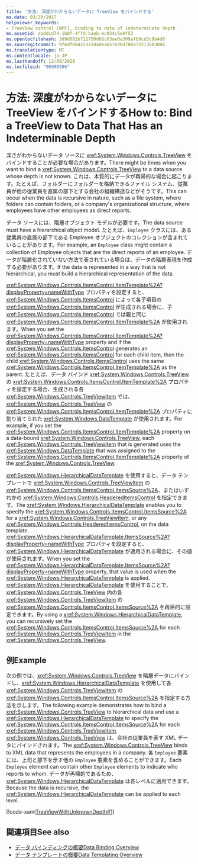 ```yaml
---
title: '方法: 深度がわからないデータに TreeView をバインドする'
ms.date: 03/30/2017
helpviewer_keywords:
- TreeView control [WPF], binding to data of indeterminate depth
ms.assetid: daddcd74-1b0f-4ffd-baeb-ec934c5e0f53
ms.openlocfilehash: 3d9d082b712750d66c63ae0a309afb9cd3c9b4d8
ms.sourcegitcommit: 9f6df084c53a3da0ea657ed0d708a72213683084
ms.translationtype: MT
ms.contentlocale: ja-JP
ms.lasthandoff: 12/09/2020
ms.locfileid: "96980506"
---
```

# <a name="how-to-bind-a-treeview-to-data-that-has-an-indeterminable-depth"></a><span data-ttu-id="75d5e-102">方法: 深度がわからないデータに TreeView をバインドする</span><span class="sxs-lookup"><span data-stu-id="75d5e-102">How to: Bind a TreeView to Data That Has an Indeterminable Depth</span></span>
<span data-ttu-id="75d5e-103">深さがわからないデータ ソースに <xref:System.Windows.Controls.TreeView> をバインドすることが必要な場合があります。</span><span class="sxs-lookup"><span data-stu-id="75d5e-103">There might be times when you want to bind a <xref:System.Windows.Controls.TreeView> to a data source whose depth is not known.</span></span>  <span data-ttu-id="75d5e-104">これは、本質的にデータが再帰的な場合に起こります。たとえば、フォルダーにフォルダーを格納できるファイル システム、従業員が他の従業員を直属の部下とする会社の組織構造などがそうです。</span><span class="sxs-lookup"><span data-stu-id="75d5e-104">This can occur when the data is recursive in nature, such as a file system, where folders can contain folders, or a company's organizational structure, where employees have other employees as direct reports.</span></span>  
  
 <span data-ttu-id="75d5e-105">データ ソースには、階層オブジェクト モデルが必要です。</span><span class="sxs-lookup"><span data-stu-id="75d5e-105">The data source must have a hierarchical object model.</span></span> <span data-ttu-id="75d5e-106">たとえば、`Employee` クラスには、ある従業員の直属の部下である Employee オブジェクトのコレクションが含まれていることがあります。</span><span class="sxs-lookup"><span data-stu-id="75d5e-106">For example, an `Employee` class might contain a collection of Employee objects that are the direct reports of an employee.</span></span> <span data-ttu-id="75d5e-107">データが階層化されていない方法で表されている場合は、データの階層表現を作成する必要があります。</span><span class="sxs-lookup"><span data-stu-id="75d5e-107">If the data is represented in a way that is not hierarchical, you must build a hierarchical representation of the data.</span></span>  
  
 <span data-ttu-id="75d5e-108"><xref:System.Windows.Controls.ItemsControl.ItemTemplate%2A?displayProperty=nameWithType> プロパティを設定すると、<xref:System.Windows.Controls.ItemsControl> によって各子項目の <xref:System.Windows.Controls.ItemsControl> が生成される場合に、子 <xref:System.Windows.Controls.ItemsControl> では親と同じ <xref:System.Windows.Controls.ItemsControl.ItemTemplate%2A> が使用されます。</span><span class="sxs-lookup"><span data-stu-id="75d5e-108">When you set the <xref:System.Windows.Controls.ItemsControl.ItemTemplate%2A?displayProperty=nameWithType> property and if the <xref:System.Windows.Controls.ItemsControl> generates an <xref:System.Windows.Controls.ItemsControl> for each child item, then the child <xref:System.Windows.Controls.ItemsControl> uses the same <xref:System.Windows.Controls.ItemsControl.ItemTemplate%2A> as the parent.</span></span> <span data-ttu-id="75d5e-109">たとえば、データ バインド <xref:System.Windows.Controls.TreeView> の <xref:System.Windows.Controls.ItemsControl.ItemTemplate%2A> プロパティを設定する場合、生成される各 <xref:System.Windows.Controls.TreeViewItem> では、<xref:System.Windows.Controls.TreeView> の <xref:System.Windows.Controls.ItemsControl.ItemTemplate%2A> プロパティに割り当てられた <xref:System.Windows.DataTemplate> が使用されます。</span><span class="sxs-lookup"><span data-stu-id="75d5e-109">For example, if you set the <xref:System.Windows.Controls.ItemsControl.ItemTemplate%2A> property on a data-bound <xref:System.Windows.Controls.TreeView>, each <xref:System.Windows.Controls.TreeViewItem> that is generated uses the <xref:System.Windows.DataTemplate> that was assigned to the <xref:System.Windows.Controls.ItemsControl.ItemTemplate%2A> property of the <xref:System.Windows.Controls.TreeView>.</span></span>  
  
 <span data-ttu-id="75d5e-110"><xref:System.Windows.HierarchicalDataTemplate> を使用すると、データ テンプレートで <xref:System.Windows.Controls.TreeViewItem> の <xref:System.Windows.Controls.ItemsControl.ItemsSource%2A>、またはいずれかの <xref:System.Windows.Controls.HeaderedItemsControl> を指定できます。</span><span class="sxs-lookup"><span data-stu-id="75d5e-110">The <xref:System.Windows.HierarchicalDataTemplate> enables you to specify the <xref:System.Windows.Controls.ItemsControl.ItemsSource%2A> for a <xref:System.Windows.Controls.TreeViewItem>, or any <xref:System.Windows.Controls.HeaderedItemsControl>, on the data template.</span></span> <span data-ttu-id="75d5e-111"><xref:System.Windows.HierarchicalDataTemplate.ItemsSource%2A?displayProperty=nameWithType> プロパティを設定すると、<xref:System.Windows.HierarchicalDataTemplate> が適用される場合に、その値が使用されます。</span><span class="sxs-lookup"><span data-stu-id="75d5e-111">When you set the <xref:System.Windows.HierarchicalDataTemplate.ItemsSource%2A?displayProperty=nameWithType> property, that value is used when the <xref:System.Windows.HierarchicalDataTemplate> is applied.</span></span> <span data-ttu-id="75d5e-112"><xref:System.Windows.HierarchicalDataTemplate> を使用することで、<xref:System.Windows.Controls.TreeView> 内の各 <xref:System.Windows.Controls.TreeViewItem> の <xref:System.Windows.Controls.ItemsControl.ItemsSource%2A> を再帰的に設定できます。</span><span class="sxs-lookup"><span data-stu-id="75d5e-112">By using a <xref:System.Windows.HierarchicalDataTemplate>, you can recursively set the <xref:System.Windows.Controls.ItemsControl.ItemsSource%2A> for each <xref:System.Windows.Controls.TreeViewItem> in the <xref:System.Windows.Controls.TreeView>.</span></span>  
  
## <a name="example"></a><span data-ttu-id="75d5e-113">例</span><span class="sxs-lookup"><span data-stu-id="75d5e-113">Example</span></span>  
 <span data-ttu-id="75d5e-114">次の例では、<xref:System.Windows.Controls.TreeView> を階層データにバインドし、<xref:System.Windows.HierarchicalDataTemplate> を使用して各 <xref:System.Windows.Controls.TreeViewItem> の <xref:System.Windows.Controls.ItemsControl.ItemsSource%2A> を指定する方法を示します。</span><span class="sxs-lookup"><span data-stu-id="75d5e-114">The following example demonstrates how to bind a <xref:System.Windows.Controls.TreeView> to hierarchical data and use a <xref:System.Windows.HierarchicalDataTemplate> to specify the <xref:System.Windows.Controls.ItemsControl.ItemsSource%2A> for each <xref:System.Windows.Controls.TreeViewItem>.</span></span>  <span data-ttu-id="75d5e-115"><xref:System.Windows.Controls.TreeView> は、会社の従業員を表す XML データにバインドされます。</span><span class="sxs-lookup"><span data-stu-id="75d5e-115">The <xref:System.Windows.Controls.TreeView> binds to XML data that represents the employees in a company.</span></span>  <span data-ttu-id="75d5e-116">各 `Employee` 要素には、上司と部下を示す他の `Employee` 要素を含めることができます。</span><span class="sxs-lookup"><span data-stu-id="75d5e-116">Each `Employee` element can contain other `Employee` elements to indicate who reports to whom.</span></span> <span data-ttu-id="75d5e-117">データが再帰的であるため、<xref:System.Windows.HierarchicalDataTemplate> は各レベルに適用できます。</span><span class="sxs-lookup"><span data-stu-id="75d5e-117">Because the data is recursive, the <xref:System.Windows.HierarchicalDataTemplate> can be applied to each level.</span></span>  
  
 [!code-xaml[TreeViewWithUnknownDepth#1](~/samples/snippets/csharp/VS_Snippets_Wpf/TreeViewWithUnknownDepth/CS/Window1.xaml#1)]  
  
## <a name="see-also"></a><span data-ttu-id="75d5e-118">関連項目</span><span class="sxs-lookup"><span data-stu-id="75d5e-118">See also</span></span>

- [<span data-ttu-id="75d5e-119">データ バインディングの概要</span><span class="sxs-lookup"><span data-stu-id="75d5e-119">Data Binding Overview</span></span>](/dotnet/desktop-wpf/data/data-binding-overview)
- [<span data-ttu-id="75d5e-120">データ テンプレートの概要</span><span class="sxs-lookup"><span data-stu-id="75d5e-120">Data Templating Overview</span></span>](../data/data-templating-overview.md)
